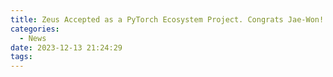 ```yaml
---
title: Zeus Accepted as a PyTorch Ecosystem Project. Congrats Jae-Won!
categories:
  - News
date: 2023-12-13 21:24:29
tags:
---
```


